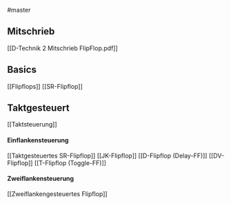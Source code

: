 #master 
## Mitschrieb
[[D-Technik 2 Mitschrieb FlipFlop.pdf]]
## Basics
[[Flipflops]]
[[SR-Flipflop]]

## Taktgesteuert
[[Taktsteuerung]]
#### Einflankensteuerung
[[Taktgesteuertes SR-Flipflop]]
[[JK-Flipflop]]
[[D-Flipflop (Delay-FF)]]
[[DV-Flipflop]]
[[T-Flipflop (Toggle-FF)]]

#### Zweiflankensteuerung
[[Zweiflankengesteuertes Flipflop]]


